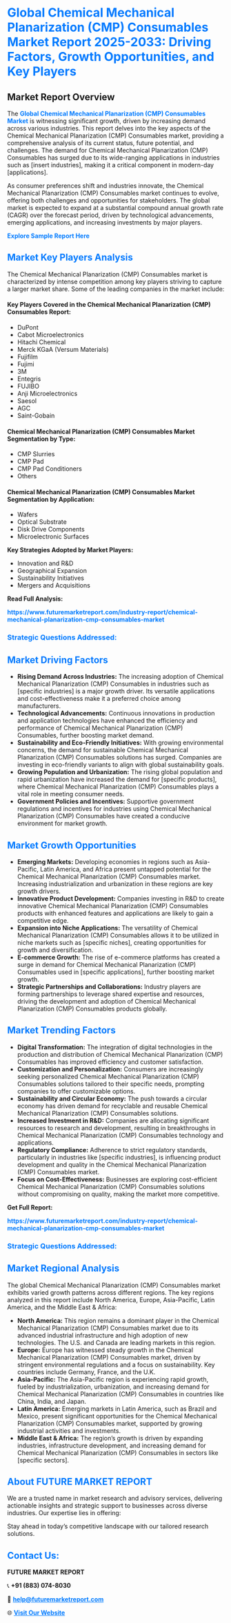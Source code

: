 <h1 style="color: #007BFF;">Global Chemical Mechanical Planarization (CMP) Consumables Market Report 2025-2033: Driving Factors, Growth Opportunities, and Key Players</h1>

<section id="overview">
<h2>Market Report Overview</h2>
<p>The <a href="https://www.futuremarketreport.com/industry-report/chemical-mechanical-planarization-cmp-consumables-market" style="color: #007BFF; text-decoration: none;"><strong>Global Chemical Mechanical Planarization (CMP) Consumables Market</strong></a> is witnessing significant growth, driven by increasing demand across various industries. This report delves into the key aspects of the Chemical Mechanical Planarization (CMP) Consumables market, providing a comprehensive analysis of its current status, future potential, and challenges. The demand for Chemical Mechanical Planarization (CMP) Consumables has surged due to its wide-ranging applications in industries such as [insert industries], making it a critical component in modern-day [applications].</p>
<p>As consumer preferences shift and industries innovate, the Chemical Mechanical Planarization (CMP) Consumables market continues to evolve, offering both challenges and opportunities for stakeholders. The global market is expected to expand at a substantial compound annual growth rate (CAGR) over the forecast period, driven by technological advancements, emerging applications, and increasing investments by major players.</p>
</section>

<section id="overview">
<p><a href="https://www.futuremarketreport.com/request-sample/reportId=53385" style="color: #007BFF; text-decoration: none;"><strong>Explore Sample Report Here</strong></a></p>
</section>

<section id="key-players">
<h2 style="color: #007BFF;">Market Key Players Analysis</h2>
<p>The Chemical Mechanical Planarization (CMP) Consumables market is characterized by intense competition among key players striving to capture a larger market share. Some of the leading companies in the market include:</p>
<h4>Key Players Covered in the Chemical Mechanical Planarization (CMP) Consumables Report:</h4>
<ul><li>DuPont</li><li>Cabot Microelectronics</li><li>Hitachi Chemical</li><li>Merck KGaA (Versum Materials)</li><li>Fujifilm</li><li>Fujimi</li><li>3M</li><li>Entegris</li><li>FUJIBO</li><li>Anji Microelectronics</li><li>Saesol</li><li>AGC</li><li>Saint-Gobain</li></ul>
<h4>Chemical Mechanical Planarization (CMP) Consumables Market Segmentation by Type:</h4>
<ul><li>CMP Slurries</li><li>CMP Pad</li><li>CMP Pad Conditioners</li><li>Others</li></ul>

<h4>Chemical Mechanical Planarization (CMP) Consumables Market Segmentation by Application:</h4>
<ul><li>Wafers</li><li>Optical Substrate</li><li>Disk Drive Components</li><li>Microelectronic Surfaces</li></ul>
<p><strong>Key Strategies Adopted by Market Players:</strong></p>
<ul>
<li>Innovation and R&D</li>
<li>Geographical Expansion</li>
<li>Sustainability Initiatives</li>
<li>Mergers and Acquisitions</li>
</ul>
</section>

<section>
<p><strong>Read Full Analysis: </strong></p><a href="https://www.futuremarketreport.com/industry-report/chemical-mechanical-planarization-cmp-consumables-market" style="color: #007BFF; text-decoration: none;"><strong>https://www.futuremarketreport.com/industry-report/chemical-mechanical-planarization-cmp-consumables-market</strong></a>
<h3 style="color: #007BFF;">Strategic Questions Addressed:</h3>
</section>

<section id="driving-factors">
<h2 style="color: #007BFF;">Market Driving Factors</h2>
<ul>
<li><strong>Rising Demand Across Industries:</strong> The increasing adoption of Chemical Mechanical Planarization (CMP) Consumables in industries such as [specific industries] is a major growth driver. Its versatile applications and cost-effectiveness make it a preferred choice among manufacturers.</li>
<li><strong>Technological Advancements:</strong> Continuous innovations in production and application technologies have enhanced the efficiency and performance of Chemical Mechanical Planarization (CMP) Consumables, further boosting market demand.</li>
<li><strong>Sustainability and Eco-Friendly Initiatives:</strong> With growing environmental concerns, the demand for sustainable Chemical Mechanical Planarization (CMP) Consumables solutions has surged. Companies are investing in eco-friendly variants to align with global sustainability goals.</li>
<li><strong>Growing Population and Urbanization:</strong> The rising global population and rapid urbanization have increased the demand for [specific products], where Chemical Mechanical Planarization (CMP) Consumables plays a vital role in meeting consumer needs.</li>
<li><strong>Government Policies and Incentives:</strong> Supportive government regulations and incentives for industries using Chemical Mechanical Planarization (CMP) Consumables have created a conducive environment for market growth.</li>
</ul>
</section>

<section id="growth-opportunities">
<h2 style="color: #007BFF;">Market Growth Opportunities</h2>
<ul>
<li><strong>Emerging Markets:</strong> Developing economies in regions such as Asia-Pacific, Latin America, and Africa present untapped potential for the Chemical Mechanical Planarization (CMP) Consumables market. Increasing industrialization and urbanization in these regions are key growth drivers.</li>
<li><strong>Innovative Product Development:</strong> Companies investing in R&D to create innovative Chemical Mechanical Planarization (CMP) Consumables products with enhanced features and applications are likely to gain a competitive edge.</li>
<li><strong>Expansion into Niche Applications:</strong> The versatility of Chemical Mechanical Planarization (CMP) Consumables allows it to be utilized in niche markets such as [specific niches], creating opportunities for growth and diversification.</li>
<li><strong>E-commerce Growth:</strong> The rise of e-commerce platforms has created a surge in demand for Chemical Mechanical Planarization (CMP) Consumables used in [specific applications], further boosting market growth.</li>
<li><strong>Strategic Partnerships and Collaborations:</strong> Industry players are forming partnerships to leverage shared expertise and resources, driving the development and adoption of Chemical Mechanical Planarization (CMP) Consumables products globally.</li>
</ul>
</section>

<section id="trending-factors">
<h2 style="color: #007BFF;">Market Trending Factors</h2>
<ul>
<li><strong>Digital Transformation:</strong> The integration of digital technologies in the production and distribution of Chemical Mechanical Planarization (CMP) Consumables has improved efficiency and customer satisfaction.</li>
<li><strong>Customization and Personalization:</strong> Consumers are increasingly seeking personalized Chemical Mechanical Planarization (CMP) Consumables solutions tailored to their specific needs, prompting companies to offer customizable options.</li>
<li><strong>Sustainability and Circular Economy:</strong> The push towards a circular economy has driven demand for recyclable and reusable Chemical Mechanical Planarization (CMP) Consumables solutions.</li>
<li><strong>Increased Investment in R&D:</strong> Companies are allocating significant resources to research and development, resulting in breakthroughs in Chemical Mechanical Planarization (CMP) Consumables technology and applications.</li>
<li><strong>Regulatory Compliance:</strong> Adherence to strict regulatory standards, particularly in industries like [specific industries], is influencing product development and quality in the Chemical Mechanical Planarization (CMP) Consumables market.</li>
<li><strong>Focus on Cost-Effectiveness:</strong> Businesses are exploring cost-efficient Chemical Mechanical Planarization (CMP) Consumables solutions without compromising on quality, making the market more competitive.</li>
</ul>
</section>

<section>
<p><strong>Get Full Report: </strong></p><a href="https://www.futuremarketreport.com/industry-report/chemical-mechanical-planarization-cmp-consumables-market" style="color: #007BFF; text-decoration: none;"><strong>https://www.futuremarketreport.com/industry-report/chemical-mechanical-planarization-cmp-consumables-market</strong></a>
<h3 style="color: #007BFF;">Strategic Questions Addressed:</h3>
</section>


<section id="regional-analysis">
<h2 style="color: #007BFF;">Market Regional Analysis</h2>
<p>The global Chemical Mechanical Planarization (CMP) Consumables market exhibits varied growth patterns across different regions. The key regions analyzed in this report include North America, Europe, Asia-Pacific, Latin America, and the Middle East & Africa:</p>
<ul>
<li><strong>North America:</strong> This region remains a dominant player in the Chemical Mechanical Planarization (CMP) Consumables market due to its advanced industrial infrastructure and high adoption of new technologies. The U.S. and Canada are leading markets in this region.</li>
<li><strong>Europe:</strong> Europe has witnessed steady growth in the Chemical Mechanical Planarization (CMP) Consumables market, driven by stringent environmental regulations and a focus on sustainability. Key countries include Germany, France, and the U.K.</li>
<li><strong>Asia-Pacific:</strong> The Asia-Pacific region is experiencing rapid growth, fueled by industrialization, urbanization, and increasing demand for Chemical Mechanical Planarization (CMP) Consumables in countries like China, India, and Japan.</li>
<li><strong>Latin America:</strong> Emerging markets in Latin America, such as Brazil and Mexico, present significant opportunities for the Chemical Mechanical Planarization (CMP) Consumables market, supported by growing industrial activities and investments.</li>
<li><strong>Middle East & Africa:</strong> The region’s growth is driven by expanding industries, infrastructure development, and increasing demand for Chemical Mechanical Planarization (CMP) Consumables in sectors like [specific sectors].</li>
</ul>
</section>

<footer>
<h2 style="color: #007BFF;">About FUTURE MARKET REPORT</h2>
<p>We are a trusted name in market research and advisory services, delivering actionable insights and strategic support to businesses across diverse industries. Our expertise lies in offering:</p>

<p>Stay ahead in today’s competitive landscape with our tailored research solutions.</p>

<h2 style="color: #007BFF;">Contact Us:</h2>
<p><strong>FUTURE MARKET REPORT</strong></p>
<p>📞 <strong>+91 (883) 074-8030</strong></p>
<p>📧 <strong><a href="mailto:help@futuremarketreport.com" style="color: #007BFF;">help@futuremarketreport.com</a></strong></p>
<p>🌐 <strong><a href="https://www.futuremarketreport.com/" style="color: #007BFF;">Visit Our Website</a></strong></p>
</footer>